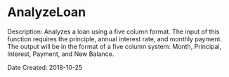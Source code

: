 # AnalyzeLoan

Description: Analyzes a loan using a five column format. The input of this function requires the principle, annual interest rate, and monthly payment. The output will be in the format of a five column system: Month, Principal, Interest, Payment, and New Balance.

Date Created: 2018-10-25
